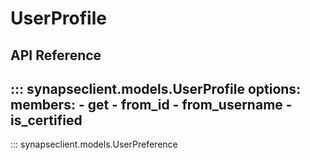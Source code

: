 # UserProfile

## API Reference

::: synapseclient.models.UserProfile
    options:
      members:
      - get
      - from_id
      - from_username
      - is_certified
---
::: synapseclient.models.UserPreference
